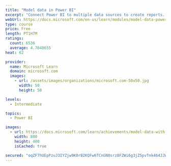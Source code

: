 ```yaml
---
title: "Model data in Power BI"
excerpt: "Connect Power BI to multiple data sources to create reports. Define the relationship between your data sources."
webUrl: https://docs.microsoft.com/en-us/learn/modules/model-data-power-bi/
type: course
price: Free
length: PT1H7M
ratings:
  count: 6536
  average: 4.7048655
heat: 62

provider:
  name: Microsoft Learn
  domain: microsoft.com
  images:
    - url: /assets/images/organizations/microsoft.com-50x50.jpg
      width: 50
      height: 50

levels:
  - Intermediate

topics:
  - Power BI

images:
  - url: https://docs.microsoft.com/learn/achievements/model-data-with-power-bi-desktop-social.png
    width: 800
    height: 400
    isCached: true

secured: "oqZF7hUEpPzuJ3IYZjw9K0rB2KQFw6TCnGN0srz8FZWi6g3jZ5pvTnk464JJWD0kMMU5k4HI/Wocmi7O+B9g0U5bf+WSONrzOHNWlWRACHDc+RDE+fTIhXe7cunBsq/w4eF8HVb0IjXjycPp13IKre3FAsjiZJlRRmKMq0a9fA7DHm0k7l7fft+pIfSjxd3pmocF4b/VL0MzBUyu37a3LmJVTvPYzzyejm7AgO10zhd4py7glbgDwDtiv/DSveIU7RlnW+BDGDFJZErQ/RXtCMaYRgGEXiQeT3464w3gAycLCOP0kmq74TN9qF9AR1nS/qls0VrJaLNPH+bbx1x3NroJemJ7FRuCUvHch5Mx8vlmYFX7NYZm1sUwhZAu5ubMqACv+FOb5fHhuBNIH6HnfWDT3BE2HR0qbRURutFHaMw=;6vQaXiJK8ztNSN4cf+GGtQ=="
---
```


